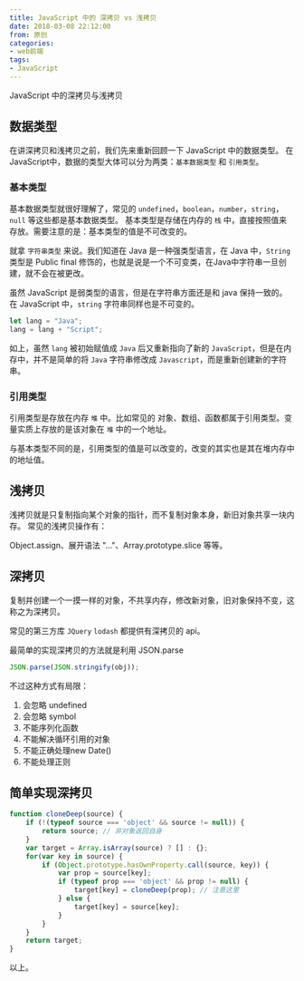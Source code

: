 ```yaml
---
title: JavaScript 中的 深拷贝 vs 浅拷贝
date: 2018-03-08 22:12:00
from: 原创
categories:
- web前端
tags:
- JavaScript
---
```


JavaScript 中的深拷贝与浅拷贝
<!-- more -->

## 数据类型
在讲深拷贝和浅拷贝之前，我们先来重新回顾一下 JavaScript 中的数据类型。 在JavaScript中，数据的类型大体可以分为两类：`基本数据类型` 和 `引用类型`。

### 基本类型
基本数据类型就很好理解了，常见的 `undefined`，`boolean`，`number`，`string`，`null` 等这些都是基本数据类型。
基本类型是存储在内存的 `栈` 中，直接按照值来存放。需要注意的是：基本类型的值是不可改变的。

就拿 `字符串类型` 来说。我们知道在 Java 是一种强类型语言，在 Java 中，`String` 类型是 Public final 修饰的，也就是说是一个不可变类，在Java中字符串一旦创建，就不会在被更改。

虽然 JavaScript 是弱类型的语言，但是在字符串方面还是和 java 保持一致的。在 JavaScript 中，`string` 字符串同样也是不可变的。
```javascript
let lang = "Java";
lang = lang + "Script";
```
如上，虽然 `lang` 被初始赋值成 `Java` 后又重新指向了新的 `JavaScript`，但是在内存中，并不是简单的将 `Java` 字符串修改成 `Javascript`，而是重新创建新的字符串。

### 引用类型
引用类型是存放在内存 `堆` 中。比如常见的 对象、数组、函数都属于引用类型。变量实质上存放的是该对象在 `堆` 中的一个地址。

与基本类型不同的是，引用类型的值是可以改变的，改变的其实也是其在堆内存中的地址值。


## 浅拷贝
浅拷贝就是只复制指向某个对象的指针，而不复制对象本身，新旧对象共享一块内存。
常见的浅拷贝操作有：

Object.assign、展开语法 "..."、Array.prototype.slice 等等。

## 深拷贝
复制并创建一个一摸一样的对象，不共享内存，修改新对象，旧对象保持不变，这称之为深拷贝。

常见的第三方库 `JQuery` `lodash` 都提供有深拷贝的 api。

最简单的实现深拷贝的方法就是利用 JSON.parse
```javascript
JSON.parse(JSON.stringify(obj));
```
不过这种方式有局限：

1. 会忽略 undefined
2. 会忽略 symbol
3. 不能序列化函数
4. 不能解决循环引用的对象
5. 不能正确处理new Date()
6. 不能处理正则

## 简单实现深拷贝
```javascript
function cloneDeep(source) {
    if (!(typeof source === 'object' && source != null)) {
        return source; // 非对象返回自身
    }  
    var target = Array.isArray(source) ? [] : {};
    for(var key in source) {
        if (Object.prototype.hasOwnProperty.call(source, key)) {
            var prop = source[key];
            if (typeof prop === 'object' && prop != null) {
                target[key] = cloneDeep(prop); // 注意这里
            } else {
                target[key] = source[key];
            }
        }
    }
    return target;
}
```

以上。
